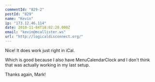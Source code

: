```yaml
---
commentId: "829-2"
postId: "829"
name: "Kevin"
ip: "173.12.46.114"
date: 2010-11-04T18:02:20.000Z
email: "kevin@mcallister.ws"
url: "http://logicaldisconnect.org/"
---
```

<p>Nice!  It does work just right in iCal.</p>
<p>Which is good because I also have MenuCalendarClock and I don't think that was actually working in my last setup.</p>
<p>Thanks again, Mark!</p>